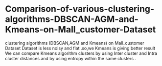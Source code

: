 # Comparison-of-various-clustering-algorithms-DBSCAN-AGM-and-Kmeans-on-Mall_customer-Dataset
 clustering algorithms (DBSCAN,AGM and Kmeans) on Mall_customer  Dataset
 Dataset is less noisy and flat .so,we Kmeans is giving better result 
 We can compare Kmeans algorithm clusters by using Inter cluster and Intra cluster distances and by using entropy within the same clusters .
